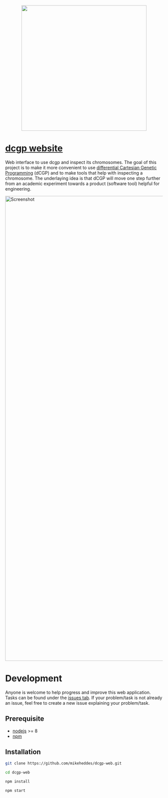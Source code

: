 <h3 align="center">
  <img src="https://user-images.githubusercontent.com/26207957/53115725-3898d100-3547-11e9-8b6f-2666d16ef559.png" width="400px" />
</h3>

# [dcgp website](https://https://mikeheddes.github.io/dcgp-web/)
Web interface to use dcgp and inspect its chromosomes. The goal of this project is to make it more convenient to use [differential Cartesian Genetic Programming](https://github.com/darioizzo/dcgp) (dCGP) and to make tools that help with inspecting a chromosome. The underlaying idea is that dCGP will move one step further from an academic experiment towards a product (software tool) helpful for engineering.

<img width="1483" alt="Screenshot" src="https://user-images.githubusercontent.com/26207957/56342668-ebd51d80-61b8-11e9-8c5c-6abdcb98e225.png">

# Development
Anyone is welcome to help progress and improve this web application. Tasks can be found under the [issues tab](https://github.com/mikeheddes/dcgp.js/issues). If your problem/task is not already an issue, feel free to create a new issue explaining your problem/task.

## Prerequisite
- [nodejs](https://nodejs.org/) >= 8
- [npm](https://www.npmjs.com/)

## Installation

```bash
git clone https://github.com/mikeheddes/dcgp-web.git

cd dcgp-web

npm install

npm start
```
